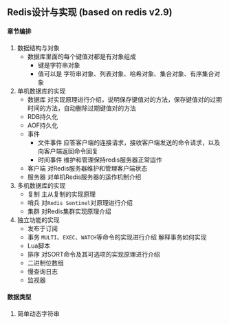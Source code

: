 ## Redis设计与实现 (based on redis v2.9)

#### 章节编排
1. 数据结构与对象
    - 数据库里面的每个键值对都是有对象组成
        - 键是字符串对象
        - 值可以是 字符串对象、列表对象、哈希对象、集合对象、有序集合对象
2. 单机数据库的实现
    - 数据库 对实现原理进行介绍，说明保存键值对的方法，保存键值对的过期时间的方法，自动删除过期键值对的方法
    - RDB持久化
    - AOF持久化
    - 事件
        - 文件事件 应答客户端的连接请求，接收客户端发送的命令请求，以及向客户端返回命令回复
        - 时间事件 维护和管理保持redis服务器正常运作
    - 客户端 对Redis服务器维护和管理客户端状态
    - 服务器 对单机Redis服务器的运作机制介绍
3. 多机数据库的实现
    - 复制 主从复制的实现原理
    - 哨兵 对`Redis Sentinel`对原理进行介绍
    - 集群 对Redis集群实现原理介绍
4. 独立功能的实现
    - 发布于订阅
    - 事务 `MULTI`、`EXEC`、`WATCH`等命令的实现进行介绍 解释事务如何实现
    - Lua脚本
    - 排序 对SORT命令及其可选项的实现原理进行介绍
    - 二进制位数组
    - 慢查询日志
    - 监视器 


#### 数据类型
1. 简单动态字符串
